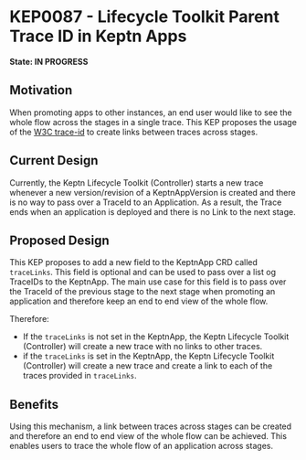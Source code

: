 # KEP0087 - Lifecycle Toolkit Parent Trace ID in Keptn Apps 

**State: IN PROGRESS**

## Motivation
When promoting apps to other instances, an end user would like to see the whole flow across the stages in a single trace. This KEP proposes the usage of the [W3C trace-id](https://www.w3.org/TR/trace-context/#trace-id) to create links between traces across stages.

## Current Design
Currently, the Keptn Lifecycle Toolkit (Controller) starts a new trace whenever a new version/revision of a KeptnAppVersion is created and there is no way to pass over a TraceId to an Application. As a result, the Trace ends when an application is deployed and there is no Link to the next stage. 

## Proposed Design
This KEP proposes to add a new field to the KeptnApp CRD called `traceLinks`. This field is optional and can be used to pass over a list og TraceIDs to the KeptnApp. The main use case for this field is to pass over the TraceId of the previous stage to the next stage when promoting an application and therefore keep an end to end view of the whole flow.

Therefore:
* If the `traceLinks` is not set in the KeptnApp, the Keptn Lifecycle Toolkit (Controller) will create a new trace with no links to other traces.
* if the `traceLinks` is set in the KeptnApp, the Keptn Lifecycle Toolkit (Controller) will create a new trace and create a link to each of the traces provided in `traceLinks`.

## Benefits
Using this mechanism, a link between traces across stages can be created and therefore an end to end view of the whole flow can be achieved. This enables users to trace the whole flow of an application across stages.



